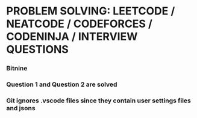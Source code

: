 # PROBLEM SOLVING: LEETCODE / NEATCODE / CODEFORCES / CODENINJA / INTERVIEW QUESTIONS
### Bitnine
### Question 1 and Question 2 are solved 
### Git ignores .vscode files since they contain user settings files and jsons
